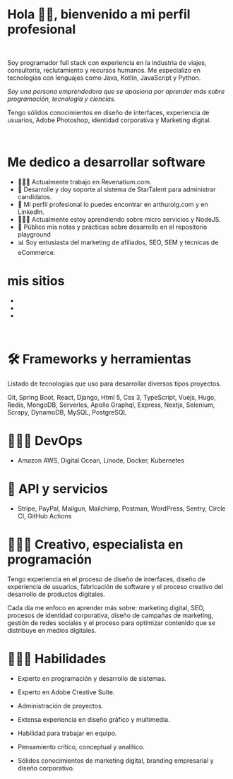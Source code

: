 <!DOCTYPE html>
<html lang="en">
<head>
    <meta charset="UTF-8">
    <meta name="viewport" content="width=device-width, initial-scale=1.0">
    <title>Document</title>
</head>
<body>
    <h1>
        Hola 👋🏻, bienvenido a mi perfil profesional
    </h1>
    <br>
    <p>
        Soy programador full stack con experiencia en la industria de viajes, consultoría, reclutamiento y recursos humanos. Me especializo en tecnologías con lenguajes como Java, Kotlin, JavaScript y Python.
    </p>
    <p><em>Soy una persona emprendedora que se apasiona por aprender más sobre programación, tecnología y ciencias.</em></p>
    <p>Tengo sólidos conocimientos en diseño de interfaces, experiencia de usuarios, Adobe Photoshop, identidad corporativa y Marketing digital.
    </p>
    <br>
    <h1>
        Me dedico a desarrollar software
    </h1>
    <ul>
        <li>👨🏻‍💻 Actualmente trabajo en Revenatium.com. </li>
            <li>💼 Desarrolle y doy soporte al sistema de StarTalent para administrar candidatos.</li>
            <li>🤺 Mi perfil profesional lo puedes encontrar en arthurolg.com y en LinkedIn.</li>
            <li>👨🏻‍🔬 Actualmente estoy aprendiendo sobre micro servicios y NodeJS.</li>
            <li>📓 Público mis notas y prácticas sobre desarrollo en el repositorio playground</li>
            <li>📊 Soy entusiasta del marketing de afiliados, SEO, SEM y técnicas de eCommerce.</li>
      </li>
    </ul>
    <h1>
        mis sitios
    </h1>
    <ul>
            <li></li>
            <li></li>
            <li></li>
      </li>
    </ul>
    <!--
    <h1>
        Mis redes sociales
    </h1>
    <a href="https://www.linkedin.com" rel="nofollow"><img src="https://github.com/lgzarturo/lgzarturo/raw/master/assets/linkedin.png" alt="LinkedIn" width="24" style="width: 24px; max-width: 100%;"></a>
    <a href="https://twitter.com" rel="nofollow"><img src="https://github.com/lgzarturo/lgzarturo/raw/master/assets/twitter.png" alt="Twitter" width="24" style="width: 24px; max-width: 100%;"></a>
    <a href="https://www.instagram.com/nickpl18/" rel="nofollow"><img src="https://github.com/lgzarturo/lgzarturo/raw/master/assets/instagram.png" alt="instagram" width="24" style="width: 24px; max-width: 100%;"></a>
    -->
    <br>
    <h1>
        🛠 Frameworks y herramientas
    </h1>
    <p>
        Listado de tecnologías que uso para desarrollar diversos tipos proyectos.
    </p>
    <p>
        Git, Spring Boot, React, Django, Html 5, Css 3, TypeScript, Vuejs, Hugo, Redis, MongoDB, Serverles, Apollo Graphql, Express, Nextjs, Selenium, Scrapy, DynamoDB, MySQL, PostgreSQL
    </p>
    <h1>
        👨🏻‍🔬 DevOps
    </h1>
    <ul>
        <li>
            Amazon AWS, Digital Ocean, Linode, Docker, Kubernetes
        </li>
    </ul>
    <h1>
        🚀 API y servicios
    </h1>
    <ul>
        <li>
            Stripe, PayPal, Mailgun, Mailchimp, Postman, WordPress, Sentry, Circle CI, GitHub Actions
        </li>
    </ul>
    <h1>
        👨🏻‍🎨 Creativo, especialista en programación
    </h1>
    <p>
        Tengo experiencia en el proceso de diseño de interfaces, diseño de experiencia de usuarios, fabricación de software y el proceso creativo del desarrollo de productos digitales.
    </p>
    <p>
        Cada día me enfoco en aprender más sobre: marketing digital, SEO, procesos de identidad corporativa, diseño de campañas de marketing, gestión de redes sociales y el proceso para optimizar contenido que se distribuye en medios digitales.
    </p>
    <h1>
        👨🏻‍🚀 Habilidades
    </h1>
    <ul>
        <li>
            Experto en programación y desarrollo de sistemas.
        </li>
    </ul>
    <ul>
        <li>
            Experto en Adobe Creative Suite.
        </li>
    </ul>
    <ul>
        <li>
            Administración de proyectos.
        </li>
    </ul>
    <ul>
        <li>
            Extensa experiencia en diseño gráfico y multimedia.
        </li>
    </ul>
    <ul>
        <li>
            Habilidad para trabajar en equipo.
        </li>
    </ul>
    <ul>
        <li>
            Pensamiento crítico, conceptual y analítico.
        </li>
    </ul>
    <ul>
        <li>
            Sólidos conocimientos de marketing digital, branding empresarial y diseño corporativo.
        </li>
    </ul>
</body>
</html>
